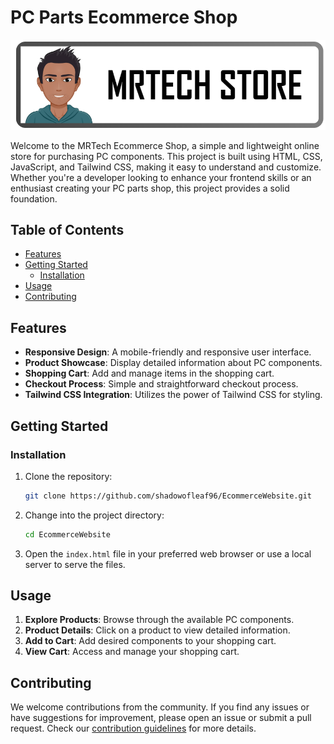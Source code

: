 # PC Parts Ecommerce Shop

![PC Parts Shop Logo](https://github.com/shadowofleaf96/EcommerceWebsite/blob/d5810905eddccf72552092258527e9dfac01971a/images/Screenshot%202023-12-19%20181207.png?raw=true)

Welcome to the MRTech Ecommerce Shop, a simple and lightweight online store for purchasing PC components. This project is built using HTML, CSS, JavaScript, and Tailwind CSS, making it easy to understand and customize. Whether you're a developer looking to enhance your frontend skills or an enthusiast creating your PC parts shop, this project provides a solid foundation.

## Table of Contents

- [Features](#features)
- [Getting Started](#getting-started)
  - [Installation](#installation)
- [Usage](#usage)
- [Contributing](#contributing)

## Features

- **Responsive Design**: A mobile-friendly and responsive user interface.
- **Product Showcase**: Display detailed information about PC components.
- **Shopping Cart**: Add and manage items in the shopping cart.
- **Checkout Process**: Simple and straightforward checkout process.
- **Tailwind CSS Integration**: Utilizes the power of Tailwind CSS for styling.

## Getting Started

### Installation

1. Clone the repository:

   ```bash
   git clone https://github.com/shadowofleaf96/EcommerceWebsite.git
   ```

2. Change into the project directory:

   ```bash
   cd EcommerceWebsite
   ```

3. Open the `index.html` file in your preferred web browser or use a local server to serve the files.

## Usage

1. **Explore Products**: Browse through the available PC components.
2. **Product Details**: Click on a product to view detailed information.
3. **Add to Cart**: Add desired components to your shopping cart.
4. **View Cart**: Access and manage your shopping cart.
   
## Contributing

We welcome contributions from the community. If you find any issues or have suggestions for improvement, please open an issue or submit a pull request. Check our [contribution guidelines](CONTRIBUTING.md) for more details.
